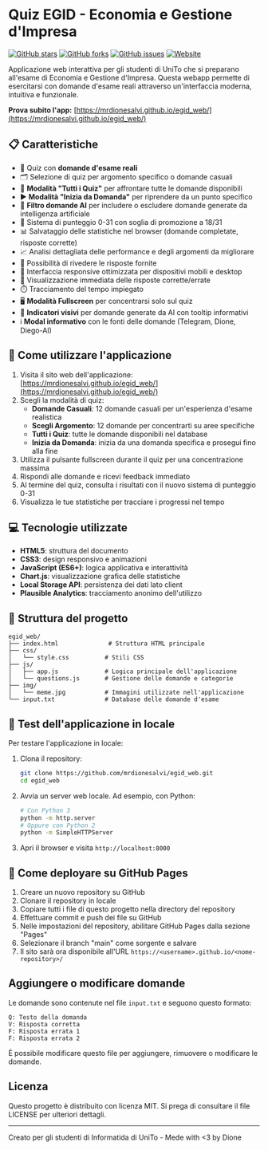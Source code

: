 # Quiz EGID - Economia e Gestione d'Impresa

[![GitHub stars](https://img.shields.io/github/stars/mrdionesalvi/egid_web)](https://github.com/mrdionesalvi/egid_web/stargazers)
[![GitHub forks](https://img.shields.io/github/forks/mrdionesalvi/egid_web)](https://github.com/mrdionesalvi/egid_web/network)
[![GitHub issues](https://img.shields.io/github/issues/mrdionesalvi/egid_web)](https://github.com/mrdionesalvi/egid_web/issues)
[![Website](https://img.shields.io/website?url=https%3A%2F%2Fmrdionesalvi.github.io%2Fegid_web%2F)](https://mrdionesalvi.github.io/egid_web/)

Applicazione web interattiva per gli studenti di UniTo che si preparano all'esame di Economia e Gestione d'Impresa. Questa webapp permette di esercitarsi con domande d'esame reali attraverso un'interfaccia moderna, intuitiva e funzionale.

**Prova subito l'app:** [https://mrdionesalvi.github.io/egid_web/](https://mrdionesalvi.github.io/egid_web/)

## 📋 Caratteristiche

- 📝 Quiz con **domande d'esame reali**
- 🗂️ Selezione di quiz per argomento specifico o domande casuali
- 🌟 **Modalità "Tutti i Quiz"** per affrontare tutte le domande disponibili
- ▶️ **Modalità "Inizia da Domanda"** per riprendere da un punto specifico
- 🤖 **Filtro domande AI** per includere o escludere domande generate da intelligenza artificiale
- 🎲 Sistema di punteggio 0-31 con soglia di promozione a 18/31
- 📊 Salvataggio delle statistiche nel browser (domande completate, risposte corrette)
- 📈 Analisi dettagliata delle performance e degli argomenti da migliorare
- 🔄 Possibilità di rivedere le risposte fornite
- 📱 Interfaccia responsive ottimizzata per dispositivi mobili e desktop
- 🎯 Visualizzazione immediata delle risposte corrette/errate
- ⏱️ Tracciamento del tempo impiegato
- 🖥️ **Modalità Fullscreen** per concentrarsi solo sul quiz
- 📝 **Indicatori visivi** per domande generate da AI con tooltip informativi
- ℹ️ **Modal informativo** con le fonti delle domande (Telegram, Dione, Diego-AI)

## 🚀 Come utilizzare l'applicazione

1. Visita il sito web dell'applicazione: [https://mrdionesalvi.github.io/egid_web/](https://mrdionesalvi.github.io/egid_web/)
2. Scegli la modalità di quiz:
   - **Domande Casuali**: 12 domande casuali per un'esperienza d'esame realistica
   - **Scegli Argomento**: 12 domande per concentrarti su aree specifiche
   - **Tutti i Quiz**: tutte le domande disponibili nel database
   - **Inizia da Domanda**: inizia da una domanda specifica e prosegui fino alla fine
3. Utilizza il pulsante fullscreen durante il quiz per una concentrazione massima
4. Rispondi alle domande e ricevi feedback immediato
5. Al termine del quiz, consulta i risultati con il nuovo sistema di punteggio 0-31
6. Visualizza le tue statistiche per tracciare i progressi nel tempo

## 💻 Tecnologie utilizzate

- **HTML5**: struttura del documento
- **CSS3**: design responsivo e animazioni
- **JavaScript (ES6+)**: logica applicativa e interattività
- **Chart.js**: visualizzazione grafica delle statistiche
- **Local Storage API**: persistenza dei dati lato client
- **Plausible Analytics**: tracciamento anonimo dell'utilizzo

## 📂 Struttura del progetto

```
egid_web/
├── index.html              # Struttura HTML principale
├── css/
│   └── style.css          # Stili CSS
├── js/
│   ├── app.js             # Logica principale dell'applicazione
│   └── questions.js       # Gestione delle domande e categorie
├── img/
│   └── meme.jpg           # Immagini utilizzate nell'applicazione
└── input.txt              # Database delle domande d'esame
```

## 🧪 Test dell'applicazione in locale

Per testare l'applicazione in locale:

1. Clona il repository:
   ```bash
   git clone https://github.com/mrdionesalvi/egid_web.git
   cd egid_web
   ```

2. Avvia un server web locale. Ad esempio, con Python:
   ```bash
   # Con Python 3
   python -m http.server
   # Oppure con Python 2
   python -m SimpleHTTPServer
   ```

3. Apri il browser e visita `http://localhost:8000`

## 🚀 Come deployare su GitHub Pages

1. Creare un nuovo repository su GitHub
2. Clonare il repository in locale
3. Copiare tutti i file di questo progetto nella directory del repository
4. Effettuare commit e push dei file su GitHub
5. Nelle impostazioni del repository, abilitare GitHub Pages dalla sezione "Pages"
6. Selezionare il branch "main" come sorgente e salvare
7. Il sito sarà ora disponibile all'URL `https://<username>.github.io/<nome-repository>/`

## Aggiungere o modificare domande

Le domande sono contenute nel file `input.txt` e seguono questo formato:

```
Q: Testo della domanda
V: Risposta corretta
F: Risposta errata 1
F: Risposta errata 2
```

È possibile modificare questo file per aggiungere, rimuovere o modificare le domande.

## Licenza

Questo progetto è distribuito con licenza MIT. Si prega di consultare il file LICENSE per ulteriori dettagli.

---

Creato per gli studenti di Informatida di UniTo - Mede with <3 by Dione
